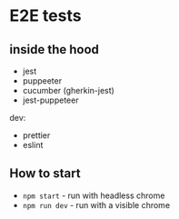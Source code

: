 # E2E tests

## inside the hood

* jest
* puppeeter
* cucumber (gherkin-jest)
* jest-puppeteer

dev:

* prettier
* eslint

## How to start

* `npm start` - run with headless chrome
* `npm run dev` - run with a visible chrome
